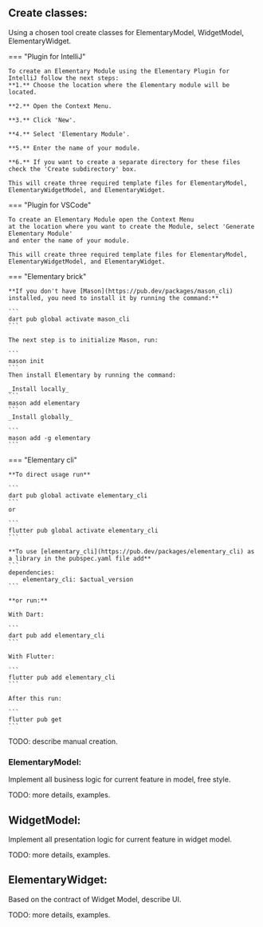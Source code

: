 ## Create classes:

Using a chosen tool create classes for ElementaryModel, WidgetModel, ElementaryWidget.

=== "Plugin for IntelliJ"

    To create an Elementary Module using the Elementary Plugin for IntelliJ follow the next steps:
    **1.** Choose the location where the Elementary module will be located.

    **2.** Open the Context Menu.

    **3.** Click 'New'.

    **4.** Select 'Elementary Module'.

    **5.** Enter the name of your module.

    **6.** If you want to create a separate directory for these files check the 'Create subdirectory' box.

    This will create three required template files for ElementaryModel, ElementaryWidgetModel, and ElementaryWidget.

=== "Plugin for VSCode"


    To create an Elementary Module open the Context Menu
    at the location where you want to create the Module, select 'Generate Elementary Module'
    and enter the name of your module.

    This will create three required template files for ElementaryModel, ElementaryWidgetModel, and ElementaryWidget.


=== "Elementary brick"

    **If you don't have [Mason](https://pub.dev/packages/mason_cli) installed, you need to install it by running the command:**

    ```
    dart pub global activate mason_cli
    ```

    The next step is to initialize Mason, run:

    ```
    mason init
    ```
    Then install Elementary by running the command:

    _Install locally_
    ```
    mason add elementary
    ```
    _Install globally_

    ```
    mason add -g elementary
    ```


=== "Elementary cli"

    **To direct usage run**

    ```
    dart pub global activate elementary_cli  
    ``` 
    or

    ```
    flutter pub global activate elementary_cli
    ```

    **To use [elementary_cli](https://pub.dev/packages/elementary_cli) as a library in the pubspec.yaml file add**
    ```
    dependencies:
        elementary_cli: $actual_version
    ```

    **or run:**

    With Dart:

    ```
    dart pub add elementary_cli
    ```

    With Flutter:

    ```
    flutter pub add elementary_cli
    ```

    After this run:

    ```
    flutter pub get
    ```


TODO: describe manual creation.

### ElementaryModel:

Implement all business logic for current feature in model, free style. 

TODO: more details, examples.

## WidgetModel:

Implement all presentation logic for current feature in widget model.

TODO: more details, examples.

## ElementaryWidget:

Based on the contract of Widget Model, describe UI.

TODO: more details, examples.